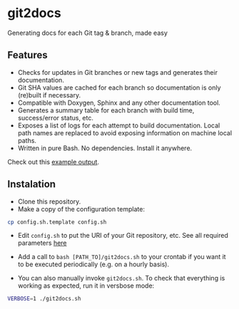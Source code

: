 # git2docs
Generating docs for each Git tag &amp; branch, made easy

## Features
* Checks for updates in Git branches or new tags and generates their documentation. 
* Git SHA values are cached for each branch so documentation is only (re)built if necessary.
* Compatible with Doxygen, Sphinx and any other documentation tool.
* Generates a summary table for each branch with build time, success/error status, etc.
* Exposes a list of logs for each attempt to build documentation. Local path names are 
  replaced to avoid exposing information on machine local paths.
* Written in pure Bash. No dependencies. Install it anywhere.

Check out this [example output](http://mrpt.ual.es/reference/).

## Instalation

* Clone this repository. 
* Make a copy of the configuration template:

```bash
cp config.sh.template config.sh
```

* Edit `config.sh` to put the URI of your Git repository, etc. See all required parameters [here](https://github.com/jlblancoc/git2docs/blob/master/config.sh.template)

* Add a call to `bash [PATH_TO]/git2docs.sh` to your crontab if you want it to be executed periodically (e.g. on a hourly basis).

* You can also manually invoke `git2docs.sh`. To check that everything is working as expected, run it in versbose mode: 

```bash
VERBOSE=1 ./git2docs.sh
```
